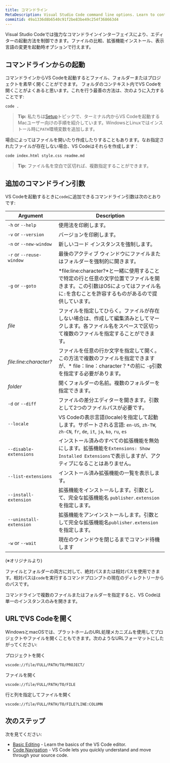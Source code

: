 ```yaml
---
title: コマンドライン
MetaDescription: Visual Studio Code command line options. Learn to control VS Code startup.
commitid: 49a1336d8b6540c91f2be83be49c254f368663d4
---
```


Visual Studio Codeでは強力なコマンドラインインターフェイスにより、エディターの起動方法を制御できます。ファイルの比較、拡張機能インストール、表示言語の変更を起動時オプションで行えます。

## コマンドラインからの起動

コマンドラインからVS Codeを起動するとファイル、フォルダーまたはプロジェクトを素早く開くことができます。 フォルダのコンテキスト内でVS Codeを開くことがよくあると思います。これを行う最善の方法は、次のように入力することです:

```
code .
```

>**Tip:** 私たちは[Setup](/docs/setup/mac.md)トピックで、ターミナル内からVS Codeを起動するMacユーザー向けの手順を紹介しています。WindowsとLinuxではインストール時に`PATH`環境変数を追加します。

場合によってはファイルを開いたり作成したりすることもあります。なお指定されたファイルが存在しない場合、VS Codeはそれらを作成します：

```
code index.html style.css readme.md
```

>**Tip:** ファイル名を空白で区切れば、複数指定することができます。

## 追加のコマンドライン引数

VS Codeを起動するときに`code`に追加できるコマンドライン引数は次のとおりです:

Argument|Description
------------------|-----------
`-h` or `--help` | 使用法を印刷します。
`-v` or `--version` | バージョンを印刷します。
`-n` or `--new-window`| 新しいコード インスタンスを強制します。
`-r` or `--reuse-window` | 最後のアクティブ ウィンドウにファイルまたはフォルダーを強制的に開きます。
`-g` or `--goto` | *file:line:character?*と一緒に使用することで特定の行と任意の文字位置でファイルを開きます。この引数はOSによってはファイル名に`:`を含むことを許容するものがあるので提供しています。
*file* | ファイルを指定してひらく。ファイルが存在しない場合は、作成して編集済みとしてマークします。各ファイル名をスペースで区切って複数のファイルを指定することができます。
*file:line:character?* | ファイルを任意の行か文字を指定して開く。この方法で複数のファイルを指定できますが、* file：line：character？*の前に `-g`引数を指定する必要があります。
*folder* | 開くフォルダーの名前。複数のフォルダーを指定できます。
`-d` or `--diff` | ファイルの差分エディターを開きます。引数として2つのファイルパスが必要です。
`--locale` | VS Codeの表示言語(locale)を指定して起動します。サポートされる言語: `en-US`, `zh-TW`, `zh-CN`, `fr`, `de`, `it`, `ja`, `ko`, `ru`, `es`
`--disable-extensions` | インストール済みのすべての拡張機能を無効にします。拡張機能を`Extensions: Show Installed Extensions`で表示しますが、アクティブになることはありません。
`--list-extensions` | インストール済み拡張機能の一覧を表示します。
`--install-extension` | 拡張機能をインストールします。引数として、完全な拡張機能名 `publisher.extension`を指定します。
`--uninstall-extension` | 拡張機能をアンインストールします。引数として完全な拡張機能名`publisher.extension`を指定します。
`-w` or `--wait` | 現在のウィンドウを閉じるまでコマンド待機します

(※オリジナルより)

ファイルとフォルダーの両方に対して、絶対パスまたは相対パスを使用できます。相対パスは`code`を実行するコマンドプロンプトの現在のディレクトリーからのパスです。

コマンドラインで複数のファイルまたはフォルダーを指定すると、VS Codeは単一のインスタンスのみを開きます。

## URLでVS Codeを開く

WindowsとmacOSでは、プラットホームのURL処理メカニズムを使用してプロジェクトやファイルを開くこともできます。次のようなURLフォーマットにしたがってください:

プロジェクトを開く

```
vscode://file/FULL/PATH/TO/PROJECT/
```

ファイルを開く

```
vscode://file/FULL/PATH/TO/FILE
```

行と列を指定してファイルを開く

```
vscode://file/FULL/PATH/TO/FILE?LINE:COLUMN
```

## 次のステップ

次を見てください:

* [Basic Editing](/docs/userguide/codebasics.md) - Learn the basics of the VS Code editor.
* [Code Navigation](/docs/userguide/editingevolved.md) - VS Code lets you quickly understand and move through your source code.
